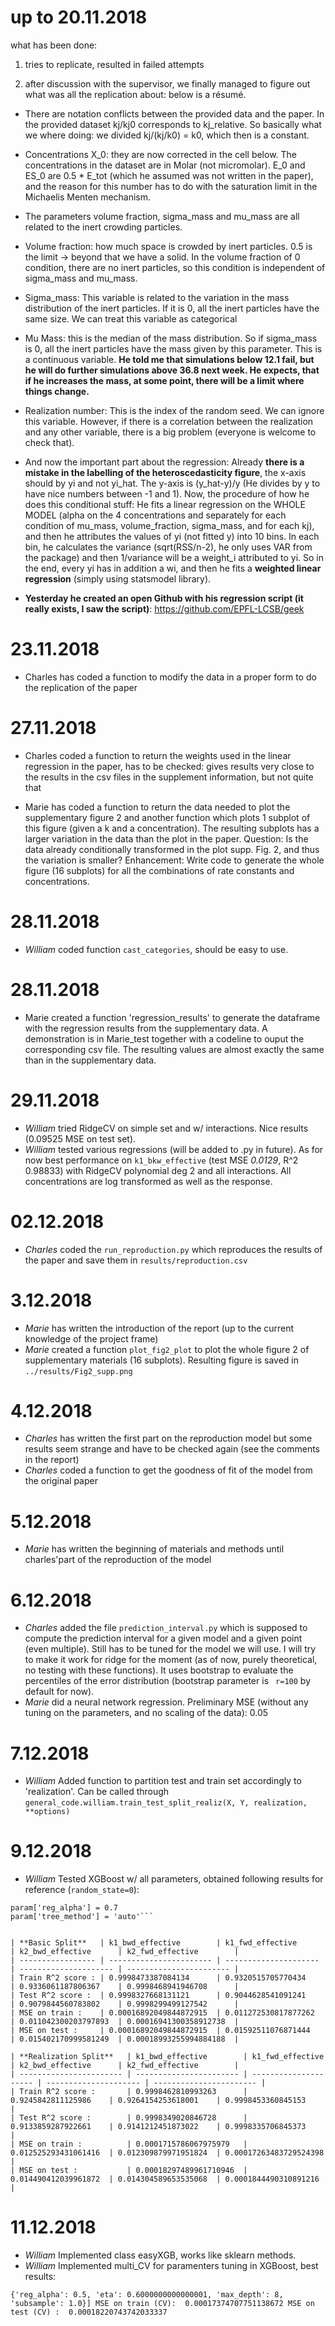 # up to 20.11.2018
what has been done:
1. tries to replicate, resulted in failed attempts


2. after discussion with the supervisor, we finally managed to figure out what was all the replication about: below is a résumé.

  - There are notation conflicts between the provided data and the paper. In the provided dataset kj/kj0 corresponds to kj_relative. So basically what we where doing: we divided kj/(kj/k0) = k0,
 which then is a constant.

  - Concentrations X_0: they are now corrected in the cell below. The concentrations in the dataset are in Molar (not micromolar). E_0 and ES_0 are 0.5 * E_tot (which he assumed was not written
 in the paper), and the reason for this number has to do with the saturation limit in the Michaelis Menten mechanism.

  - The parameters volume fraction, sigma_mass and mu_mass are all related to the inert crowding particles.

  - Volume fraction: how much space is crowded by inert particles. 0.5 is the limit -> beyond that we have a solid. In the volume fraction of 0 condition, there are no inert particles, so this condition
 is independent of sigma_mass and mu_mass.

  - Sigma_mass: This variable is related to the variation in the mass distribution of the inert particles. If it is 0, all the inert particles have the same size. We can treat this variable as categorical

  - Mu Mass: this is the median of the mass distribution. So if sigma_mass is 0, all the inert particles have the mass given by this parameter. This is a continuous variable. **He told me that simulations
 below 12.1 fail, but he will do further simulations above 36.8 next week. He expects, that if he increases the mass, at some point, there will be a limit where things change.**

  - Realization number: This is the index of the random seed. We can ignore this variable. However, if there is a correlation between the realization and any other variable, there is a big problem
 (everyone is welcome to check that).

  - And now the important part about the regression: Already **there is a mistake in the labelling of the heteroscedasticity figure**, the x-axis should by yi and not yi_hat.
 The y-axis is (y_hat-y)/y (He divides by y to have nice numbers between -1 and 1). Now, the procedure of how he does this conditional stuff: He fits a linear regression on the WHOLE MODEL
(alpha on the 4 concentrations and separately for each condition of mu_mass, volume_fraction, sigma_mass, and for each kj), and then he attributes the values of yi (not fitted y) into 10 bins.
 In each bin, he calculates the variance (sqrt(RSS/n-2), he only uses VAR from the package) and then 1/variance will be a weight_i attributed to yi. So in the end, every yi has in addition a wi,
 and then he fits a **weighted linear regression** (simply using statsmodel library).

  - **Yesterday he created an open Github with his regression script (it really exists, I saw the script)**:  https://github.com/EPFL-LCSB/geek

# 23.11.2018

- Charles has coded a function to modify the data in a proper form to do the replication of the paper

# 27.11.2018
- Charles coded a function to return the weights used in the linear regression in the paper, has to be checked: gives results very close to the results in the csv files in the supplement information, but not quite that

- Marie has coded a function to return the data needed to plot the supplementary figure 2 and another function which plots 1 subplot of this figure (given a k and a concentration). The resulting subplots has a larger variation in the data than the plot in the paper.
Question: Is the data already conditionally transformed in the plot supp. Fig. 2, and thus the variation is smaller?
Enhancement: Write code to generate the whole figure (16 subplots) for all the combinations of rate constants and concentrations.

# 28.11.2018

- _William_ coded function `cast_categories`, should be easy to use.

# 28.11.2018
- Marie created a function 'regression_results' to generate the dataframe with the regression results from the supplementary data. A demonstration is in Marie_test together with a codeline to ouput the corresponding csv file.
The resulting values are almost exactly the same than in the supplementary data.

# 29.11.2018

- _William_ tried RidgeCV on simple set and w/ interactions. Nice results (0.09525 MSE on test set).
- _William_ tested various regressions (will be added to .py in future). As for now best performance on `k1_bkw_effective` (test MSE *0.0129*, R\^2 0.98833) with RidgeCV polynomial deg 2 and all interactions. All concentrations are log transformed as well as the response.

# 02.12.2018

- _Charles_ coded the `run_reproduction.py` which reproduces the results of the paper and save them in `results/reproduction.csv`

# 3.12.2018

- _Marie_ has written the introduction of the report (up to the current knowledge of the project frame)
- _Marie_ created a function `plot_fig2_plot` to plot the whole figure 2 of supplementary materials (16 subplots). Resulting figure is saved in `../results/Fig2_supp.png`

# 4.12.2018

- _Charles_ has written the first part on the reproduction model but some results seem strange and have to be checked again (see the comments in the report)
- _Charles_ coded a function to get the goodness of fit of the model from the original paper

# 5.12.2018
- _Marie_ has written the beginning of materials and methods until charles'part of the reproduction of the model


# 6.12.2018

- _Charles_ added the file `prediction_interval.py` which is supposed to compute the prediction interval for a given model and a given point (even multiple). Still has to be tuned for the model we will use. I will try to make it work for ridge for the moment (as of now, purely theoretical, no testing with these functions). It uses bootstrap to evaluate the percentiles of the error distribution (bootstrap parameter is ` r=100` by default for now).
- _Marie_ did a neural network regression. Preliminary MSE (without any tuning on the parameters, and no scaling of the data): 0.05

# 7.12.2018

- _William_ Added function to partition test and train set accordingly to 'realization'. Can be called through `general_code.william.train_test_split_realiz(X, Y, realization, **options)`

# 9.12.2018

- _William_ Tested XGBoost w/ all parameters, obtained following results for reference (`random_state=0`):

```param = {'max_depth': 10, 'eta': 1, 'silent': 1, 'subsample': 0.8}
param['reg_alpha'] = 0.7
param['tree_method'] = 'auto'```


| **Basic Split**   | k1_bwd_effective        | k1_fwd_effective      | k2_bwd_effective      | k2_fwd_effective        |
| ----------------- | ----------------------- | --------------------- | --------------------- | ----------------------- |
| Train R^2 score : | 0.9998473387084134      | 0.9320515705770434    | 0.9336061187806367    | 0.9998468941946708      |
| Test R^2 score :  | 0.9998327668131121      | 0.9044628541091241    | 0.9079844560783802    | 0.9998299499127542      |
| MSE on train :    | 0.00016892049844872915  | 0.011272530817877262  | 0.011042300203797893  | 0.00016941300358912738  |
| MSE on test :     | 0.00016892049844872915  | 0.01592511076871444   | 0.015402170999581249  | 0.00018993255994884188  |

| **Realization Split**   | k1_bwd_effective        | k1_fwd_effective      | k2_bwd_effective      | k2_fwd_effective        |
| ----------------------- | ----------------------- | --------------------- | --------------------- | ----------------------- |
| Train R^2 score :       | 0.9998462810993263      | 0.9245842811125986    | 0.9264154253618001    | 0.9998453360845153      |
| Test R^2 score :        | 0.9998349020846728      | 0.9133859287922661    | 0.9141212451873022    | 0.9998335706845373      |
| MSE on train :          | 0.0001715786067975979   | 0.012525293431061416  | 0.012309879971951824  | 0.00017263483729524398  |
| MSE on test :           | 0.00018297489961710946  | 0.014490412039961872  | 0.014304589653535068  | 0.0001844490310891216   |

```
# 11.12.2018

- _William_ Implemented class easyXGB, works like sklearn methods.
- _William_ Implemented multi_CV for paramenters tuning in XGBoost, best results:

`{'reg_alpha': 0.5, 'eta': 0.6000000000000001, 'max_depth': 8, 'subsample': 1.0}]
 MSE on train (CV):  0.00017374707751138672
 MSE on test (CV) :  0.00018220743742033337`

